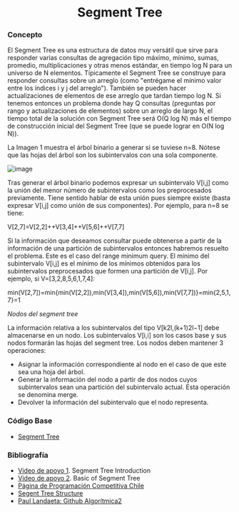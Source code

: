 <h1 align="center"> Segment Tree </h1>

### Concepto 
El Segment Tree es una estructura de datos muy versátil que sirve para responder varias consultas de agregación tipo máximo, mínimo, sumas, promedio, multiplicaciones y otras menos estándar, en tiempo log N para un universo de N elementos. Típicamente el Segment Tree se construye para responder consultas sobre un arreglo (como "entrégame el mínimo valor entre los índices i y j del arreglo"). También se pueden hacer actualizaciones de elementos de ese arreglo que tardan tiempo log N. Si tenemos entonces un problema donde hay Q consultas (preguntas por rango y actualizaciones de elementos) sobre un arreglo de largo N, el tiempo total de la solución con Segment Tree será Ο(Q log N) más el tiempo de construcción inicial del Segment Tree (que se puede lograr en Ο(N log N)).

La Imagen 1 muestra el árbol binario a generar si se tuviese n=8. Nótese que las hojas del árbol son los subintervalos con una sola componente.

![image](https://user-images.githubusercontent.com/90888080/193922472-5f0f6ff4-8436-4621-a505-1e4bfd4c335b.png)

Tras generar el árbol binario podemos expresar un subintervalo V[i,j] como la unión del menor número de subintervalos como los preprocesados previamente. Tiene sentido hablar de esta unión pues siempre existe (basta expresar V[i,j] como unión de sus componentes). Por ejemplo, para n=8 se tiene:

V[2,7]=V[2,2]++V[3,4]++V[5,6]++V[7,7]

Si la información que deseamos consultar puede obtenerse a partir de la información de una partición de subintervalos entonces habremos resuelto el problema. Este es el caso del range minimum query. El mínimo del subintervalo V[i,j] es el mínimo de los mínimos obtenidos para los subintervalos preprocesados que formen una partición de V[i,j]. Por ejemplo, si V=[3,2,8,5,6,1,7,4]:

min(V[2,7])=min{min(V[2,2]),min(V[3,4]),min(V[5,6]),min(V[7,7])}=min{2,5,1,7}=1

*Nodos del segment tree*

La información relativa a los subintervalos del tipo V[k2l,(k+1)2l−1] debe almacenarse en un nodo. Los subintervalos V[i,i] son los casos base y sus nodos formarán las hojas del segment tree. Los nodos deben mantener 3 operaciones:

- Asignar la información correspondiente al nodo en el caso de que este sea una hoja del árbol.
- Generar la información del nodo a partir de dos nodos cuyos subintervalos sean una partición del subintervalo actual. Esta operación se denomina merge.
- Devolver la información del subintervalo que el nodo representa.

### Código Base
- [Segment Tree](https://github.com/PabloAcker/Algoritmica/blob/main/Cap1%20Estructura%20de%20Datos/Segment%20Tree/segmentTree.cpp)

### Bibliografía
- [Video de apoyo 1](https://www.youtube.com/watch?v=2FShdqn-Oz8). Segment Tree Introduction
- [Video de apoyo 2](https://www.youtube.com/watch?v=Ic7OO3Uw6J0&t=1s). Basic of Segment Tree
- [Página de Programación Competitiva Chile](https://progcomp.cl/segmenttree)
- [Segent Tree Structure](https://libreim.github.io/blog/2015/07/17/segment-tree/)
- [Paul Landaeta: Github Algorítmica2](https://github.com/PaulLandaeta/algoritmica2/tree/master/contenido/Estructura_de_datos/Segment_tree)
